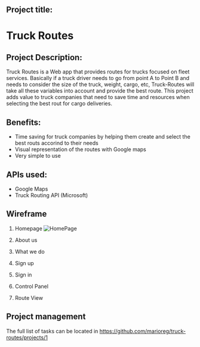 ## Project title:

 # Truck Routes

## Project Description:

  Truck Routes is a Web app that provides routes for trucks focused on fleet services. Basically if a truck driver needs to go from         point A to Point B and needs to consider the size of the truck, weight, cargo, etc, Truck-Routes will take all these variables into       account and provide the best route.
  This project adds value to truck companies that need to save time and resources when selecting the best rout for cargo deliveries.

## Benefits:

* Time saving for truck companies by helping them create and select the best routs accorind to their needs
* Visual representation of the routes with Google maps 
* Very simple to use


## APIs used:

   * Google Maps
   * Truck Routing API (Microsoft)


## Wireframe

1. Homepage
    ![HomePage](marioreg.github.com/repository/img/tasks.png)

2. About us
3. What we do
4. Sign up
5. Sign in
6. Control Panel
7. Route View

## Project management

The full list of tasks can be located in https://github.com/marioreg/truck-routes/projects/1



